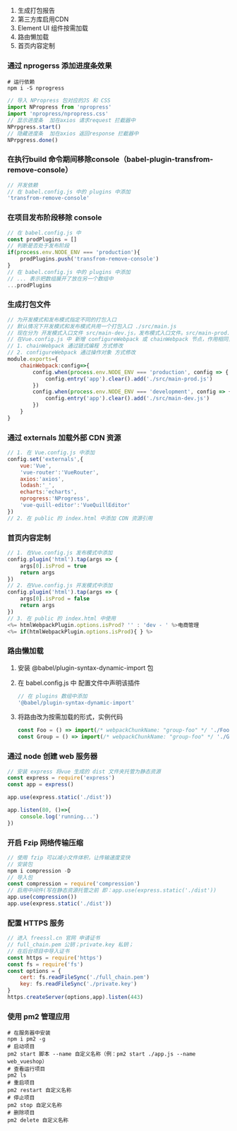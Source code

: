 1. 生成打包报告
2. 第三方库启用CDN
3. Element UI 组件按需加载
4. 路由懒加载
5. 首页内容定制



### 通过 nprogerss 添加进度条效果

```shell
# 运行依赖
npm i -S nprogress
```

```javascript
// 导入 NPropress 包对应的JS 和 CSS
import NPropress from 'npropress'
import 'npropress/npropress.css'
// 显示进度条  加在axios 请求request 拦截器中
NPrpgress.start()
// 隐藏进度条  加在axios 返回response 拦截器中
NPrpgress.done()
```

### 在执行build 命令期间移除console（babel-plugin-transfrom-remove-console）

```javascript
// 开发依赖
// 在 babel.config.js 中的 plugins 中添加 
'transfrom-remove-console'
```

### 在项目发布阶段移除 console 

```javascript
// 在 babel.config.js 中
const prodPlugins = []
// 判断是否处于发布阶段
if(process.env.NODE_ENV === 'production'){
    prodPlugins.push('transfrom-remove-console')
}
// 在 babel.config.js 中的 plugins 中添加 
// ... 表示把数组展开了放在另一个数组中
...prodPlugins
```

### 生成打包文件

```javascript
// 为开发模式和发布模式指定不同的打包入口
// 默认情况下开发模式和发布模式共用一个打包入口 ./src/main.js
// 现在分为 开发模式入口文件 src/main-dev.js，发布模式入口文件。src/main-prod.js
// 在Vue.config.js 中 新增 configureWebpack 或 chainWebpack 节点，作用相同，方式不同
// 1. chainWebpack 通过链式编程 方式修改
// 2. configureWebpack 通过操作对象 方式修改
module.exports={
	chainWebpack:config=>{
		config.when(process.env.NODE_ENV === 'production', config => {
			config.entry('app').clear().add('./src/main-prod.js')
		})
		config.when(process.env.NODE_ENV === 'development', config => {
			config.entry('app').clear().add('./src/main-dev.js')
		})
	}
}
```

### 通过 externals 加载外部 CDN 资源

```javascript
// 1. 在 Vue.config.js 中添加
config.set('externals',{
    vue:'Vue',
    'vue-router':'VueRouter',
    axios:'axios',
    lodash:'_',
    echarts:'echarts',
    nprogress:'NProgress',
    'vue-quill-editor':'VueQuillEditor'
})
// 2. 在 public 的 index.html 中添加 CDN 资源引用
```

### 首页内容定制

```javascript
// 1. 在Vue.config.js 发布模式中添加
config.plugin('html').tap(args => {
    args[0].isProd = true
    return args
})
// 2. 在Vue.config.js 开发模式中添加
config.plugin('html').tap(args => {
    args[0].isProd = false
    return args
})
// 3. 在 public 的 index.html 中使用
<%= htmlWebpackPlugin.options.isProd? '' : 'dev - ' %>电商管理
<%= if(htmlWebpackPlugin.options.isProd){ } %>
```

### 路由懒加载

1. 安装 @babel/plugin-syntax-dynamic-import 包

2. 在 babel.config.js 中 配置文件中声明该插件

   ```javascript
   // 在 plugins 数组中添加
   '@babel/plugin-syntax-dynamic-import'
   ```

3. 将路由改为按需加载的形式，实例代码

   ```javascript
   const Foo = () => import(/* webpackChunkName: "group-foo" */ './Foo.vue')
   const Group = () => import(/* webpackChunkName: "group-foo" */ './Group.vue')
   ```

### 通过 node 创建 web 服务器

```javascript
// 安装 express 将vue 生成的 dist 文件夹托管为静态资源
const express = require('express')
const app = express()

app.use(express.static('./dist'))

app.listen(80, ()=>{
    console.log('running...')
})
```

### 开启 Fzip 网络传输压缩

```javascript
// 使用 fzip 可以减小文件体积，让传输速度变快
// 安装包
npm i compression -D
// 导入包
const compression = require('compression')
// 启用中间件(写在静态资源托管之前 即：app.use(express.static('./dist'))
app.use(compression())
app.use(express.static('./dist'))
```

### 配置 HTTPS 服务

```javascript
// 进入 freessl.cn 官网 申请证书 
// full_chain.pem 公钥；private.key 私钥；
// 在后台项目中导入证书
const https = require('https')
const fs = require('fs')
const options = {
    cert: fs.readFileSync('./full_chain.pem')
    key: fs.readFileSync('./private.key')
}
https.createServer(options,app).listen(443)
```

### 使用 pm2 管理应用

```shell
# 在服务器中安装
npm i pm2 -g
# 启动项目
pm2 start 脚本 --name 自定义名称（例：pm2 start ./app.js --name web_vueshop）
# 查看运行项目
pm2 ls
# 重启项目
pm2 restart 自定义名称
# 停止项目
pm2 stop 自定义名称
# 删除项目
pm2 delete 自定义名称

```

